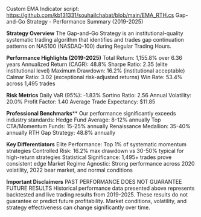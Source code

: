 Custom EMA Indicator script: https://github.com/kb131331/souhailchabat/blob/main/EMA_RTH.cs
Gap-and-Go Strategy - Performance Summary (2019-2025)

**Strategy Overview**
The Gap-and-Go Strategy is an institutional-quality systematic trading algorithm that identifies and trades gap continuation patterns on NAS100 (NASDAQ-100) during Regular Trading Hours.

**Performance Highlights (2019-2025)**
Total Return: 1,155.8% over 6.36 years
Annualized Return (CAGR): 48.8%
Sharpe Ratio: 2.35 (elite institutional level)
Maximum Drawdown: 16.2% (institutional acceptable)
Calmar Ratio: 3.02 (exceptional risk-adjusted returns)
Win Rate: 53.4% across 1,495 trades

**Risk Metrics**
Daily VaR (95%): -1.83%
Sortino Ratio: 2.56
Annual Volatility: 20.0%
Profit Factor: 1.40
Average Trade Expectancy: $11.85

**Professional Benchmarks****
Our performance significantly exceeds industry standards:
Hedge Fund Average: 8-12% annually
Top CTA/Momentum Funds: 15-25% annually
Renaissance Medallion: 35-40% annually
RTH Gap Strategy: 48.8% annually

**Key Differentiators**
Elite Performance: Top 1% of systematic momentum strategies
Controlled Risk: 16.2% max drawdown vs 30-50% typical for high-return strategies
Statistical Significance: 1,495+ trades prove consistent edge
Market Regime Agnostic: Strong performance across 2020 volatility, 2022 bear market, and normal conditions

**Important Disclaimers**
PAST PERFORMANCE DOES NOT GUARANTEE FUTURE RESULTS
Historical performance data presented above represents backtested and live trading results from 2019-2025. These results do not guarantee or predict future profitability. Market conditions, volatility, and strategy effectiveness can change significantly over time.
